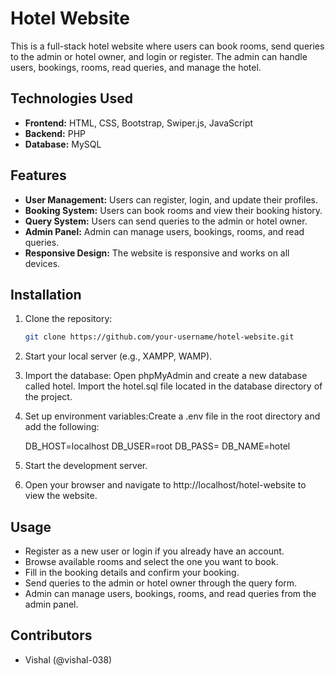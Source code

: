 # Hotel Website

This is a full-stack hotel website where users can book rooms, send queries to the admin or hotel owner, and login or register. The admin can handle users, bookings, rooms, read queries, and manage the hotel.

## Technologies Used

- **Frontend:** HTML, CSS, Bootstrap, Swiper.js, JavaScript
- **Backend:** PHP
- **Database:** MySQL

## Features

- **User Management:** Users can register, login, and update their profiles.
- **Booking System:** Users can book rooms and view their booking history.
- **Query System:** Users can send queries to the admin or hotel owner.
- **Admin Panel:** Admin can manage users, bookings, rooms, and read queries.
- **Responsive Design:** The website is responsive and works on all devices.

## Installation

1. Clone the repository:

   ```bash
   git clone https://github.com/your-username/hotel-website.git

2. Start your local server (e.g., XAMPP, WAMP).
3. Import the database:
   Open phpMyAdmin and create a new database called hotel.
   Import the hotel.sql file located in the database directory of the project.
4. Set up environment variables:Create a .env file in the root directory and add the following:
   
   DB_HOST=localhost
   DB_USER=root
   DB_PASS=
   DB_NAME=hotel


5. Start the development server.
6. Open your browser and navigate to http://localhost/hotel-website to view the website.

## Usage

- Register as a new user or login if you already have an account.
- Browse available rooms and select the one you want to book.
- Fill in the booking details and confirm your booking.
- Send queries to the admin or hotel owner through the query form.
- Admin can manage users, bookings, rooms, and read queries from the admin panel.

## Contributors

- Vishal (@vishal-038)


